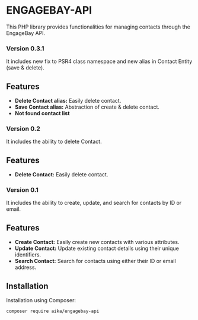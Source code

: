 # ENGAGEBAY-API

This PHP library provides functionalities for managing contacts through the EngageBay API.

### Version 0.3.1

It includes new fix to PSR4 class namespace and new alias in Contact Entity (save & delete).

## Features

- **Delete Contact alias:** Easily delete contact.
- **Save Contact alias:** Abstraction of create & delete contact.
- **Not found contact list**

### Version 0.2

It includes the ability to delete Contact.

## Features

- **Delete Contact:** Easily delete contact.

### Version 0.1

It includes the ability to create, update, and search for contacts by ID or email.

## Features

- **Create Contact:** Easily create new contacts with various attributes.
- **Update Contact:** Update existing contact details using their unique identifiers.
- **Search Contact:** Search for contacts using either their ID or email address.

## Installation

Installation using Composer:

```bash
composer require aika/engagebay-api
